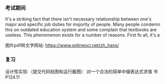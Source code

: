 ### 考试期间
It's a striking fact that there isn't necessary relationship between one's major and specific job duties for msjority of people. Many people condemn this on outdated education system and some complain that textbooks are useless.
This phenomenon exists for a number of reasons. First fo all, it's a


图片pdf转文字网站:
https://www.onlineocr.net/zh_hans/

### 复习


<!-- 顺序栈和链式栈的基本操作 -->

设计性实验:（提交代码贴图和运行截图）
对一个合法的简单中缀表达式求值
书P124.11


